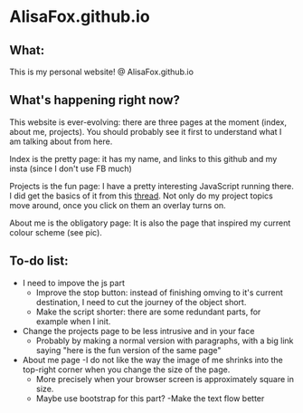 # AlisaFox.github.io

## What:
This is my personal website!
@ AlisaFox.github.io

## What's happening right now?
This website is ever-evolving: there are three pages at the moment (index, about me, projects). 
You should probably see it first to understand what I am talking about from here.

Index is the pretty page: it has my name, and links to this github and my insta (since I don't use FB much)

Projects is the fun page: I have a pretty interesting JavaScript running there. I did get the basics of it from this [thread](https://stackoverflow.com/questions/10385950/how-to-get-a-div-to-randomly-move-around-a-page-using-jquery-or-css). Not only do
my project topics move around, once you click on them an overlay turns on.

About me is the obligatory page: It is also the page that inspired my current colour scheme (see pic).

## To-do list: 

- I need to impove the js part
  - Improve the stop button: instead of finishing omving to it's current destination, I need to cut the journey of the object short.
  - Make the script shorter: there are some redundant parts, for example when I init.
- Change the projects page to be less intrusive and in your face
  - Probably by making a normal version with paragraphs, with a big link saying "here is the fun version of the same page"
- About me page
  -I do not like the way the image of me shrinks into the top-right corner when you change the size of the page. 
   - More precisely when your browser screen is approximately square in size.
   - Maybe use bootstrap for this part?
  -Make the text flow better
